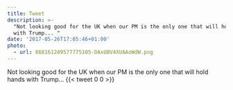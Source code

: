 ```yaml
---
title: Tweet
description: >-
  "Not looking good for the UK when our PM is the only one that will hold hands
  with Trump... "
date: '2017-05-26T17:05:46+01:00'
photo:
  - url: 868161249577775105-DAxUBV4XUAAoWdW.png
---
```

Not looking good for the UK when our PM is the only one that will hold hands with Trump... 
      {{< tweet 0 0 >}}
    
